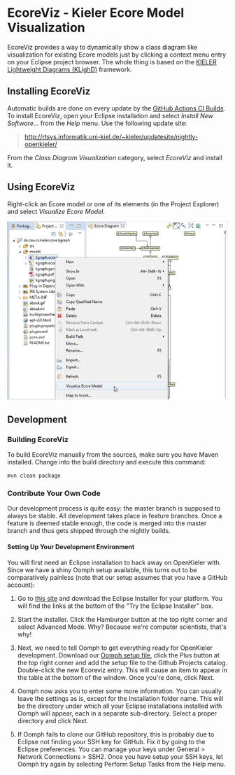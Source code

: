 # EcoreViz - Kieler Ecore Model Visualization

EcoreViz provides a way to dynamically show a class diagram like visualization for existing 
Ecore models just by clicking a context menu entry on your Eclipse project browser. 
The whole thing is based on the [KIELER Lightweight Diagrams (KLighD)](http://www.informatik.uni-kiel.de/rtsys/kieler/) framework.


## Installing EcoreViz

Automatic builds are done on every update by the [GitHub Actions CI Builds](https://github.com/kieler/debukviz/actions). To install EcoreViz, open your Eclipse installation and select _Install New Software..._ from the _Help_ menu. Use the following update site:

> http://rtsys.informatik.uni-kiel.de/~kieler/updatesite/nightly-openkieler/

From the _Class Diagram Visualization_ category, select _EcoreViz_ and install it.


## Using EcoreViz

Right-click an Ecore model or one of its elements (in the Project Explorer) and select _Visualize Ecore Model_.

![usage example](https://raw.githubusercontent.com/OpenKieler/ecoreviz/master/doc/ecoreviz.jpg) 


## Development

### Building EcoreViz

To build EcoreViz manually from the sources, make sure you have Maven installed. Change into the build directory and execute this command:

    mvn clean package


### Contribute Your Own Code

Our development process is quite easy: the master branch is supposed to always be stable. All development takes place in feature branches. Once a feature is deemed stable enough, the code is merged into the master branch and thus gets shipped through the nightly builds.

#### Setting Up Your Development Environment

You will first need an Eclipse installation to hack away on OpenKieler with. Since we have a shiny Oomph setup available, this turns out to be comparatively painless (note that our setup assumes that you have a GitHub account):

1. Go to [this site](https://www.eclipse.org/downloads/index.php) and download the Eclipse Installer for your platform. You will find the links at the bottom of the "Try the Eclipse Installer" box.

2. Start the installer. Click the Hamburger button at the top right corner and select Advanced Mode. Why? Because we're computer scientists, that's why!

3. Next, we need to tell Oomph to get everything ready for OpenKieler development. Download our [Oomph setup file](https://raw.githubusercontent.com/kieler/ecoreviz/master/oomph/OpenKieler.setup), click the Plus button at the top right corner and add the setup file to the Github Projects catalog. Double-click the new Ecoreviz entry. This will cause an item to appear in the table at the bottom of the window. Once you're done, click Next.

3. Oomph now asks you to enter some more information. You can usually leave the settings as is, except for the Installation folder name. This will be the directory under which all your Eclipse installations installed with Oomph will appear, each in a separate sub-directory. Select a proper directory and click Next.

5. If Oomph fails to clone our GitHub repository, this is probably due to Eclipse not finding your SSH key for GitHub. Fix it by going to the Eclipse preferences. You can manage your keys under General > Network Connections > SSH2. Once you have setup your SSH keys, let Oomph try again by selecting Perform Setup Tasks from the Help menu.
